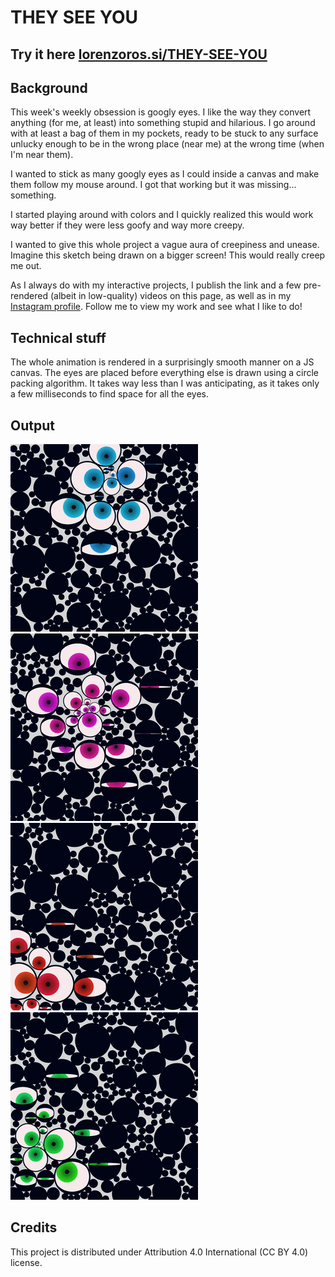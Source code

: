 # THEY SEE YOU

## Try it here [lorenzoros.si/THEY-SEE-YOU](https://lorenzoros.si/THEY-SEE-YOU/)

## Background

This week's weekly obsession is googly eyes. I like the way they convert anything (for me, at least) into something stupid and hilarious. I go around with at least a bag of them in my pockets, ready to be stuck to any surface unlucky enough to be in the wrong place (near me) at the wrong time (when I'm near them).

I wanted to stick as many googly eyes as I could inside a canvas and make them follow my mouse around. I got that working but it was missing... something.

I started playing around with colors and I quickly realized this would work way better if they were less goofy and way more creepy.

I wanted to give this whole project a vague aura of creepiness and unease. Imagine this sketch being drawn on a bigger screen! This would really creep me out.

As I always do with my interactive projects, I publish the link and a few pre-rendered (albeit in low-quality) videos on this page, as well as in my [Instagram profile](https://instagram.com/lorossi97). Follow me to view my work and see what I like to do!

## Technical stuff

The whole animation is rendered in a surprisingly smooth manner on a JS canvas. The eyes are placed before everything else is drawn using a circle packing algorithm. It takes way less than I was anticipating, as it takes only a few milliseconds to find space for all the eyes.

## Output

![render-1](output/output-1/output.gif)
![render-2](output/output-2/output.gif)
![render-3](output/output-3/output.gif)
![render-4](output/output-4/output.gif)

## Credits

This project is distributed under Attribution 4.0 International (CC BY 4.0) license.
